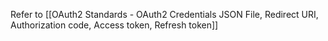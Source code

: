 Refer to [[OAuth2 Standards - OAuth2 Credentials JSON File, Redirect URI, Authorization code, Access token,  Refresh token]]